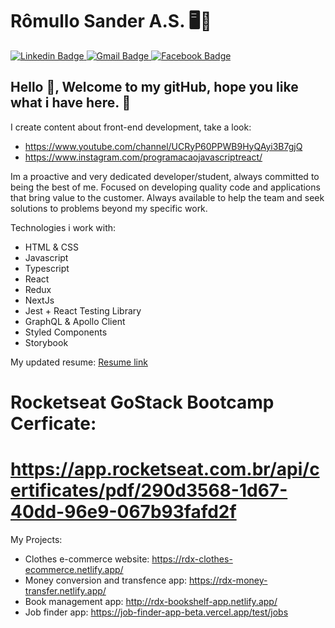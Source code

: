 # Rômullo Sander A.S. 🖥🚀

<a target="_blank" href="https://www.linkedin.com/in/r%C3%B4mullo-sander-27491795/">
  <img alt="Linkedin Badge" src="https://img.shields.io/badge/-Rômullo%20Sander-blue?style=flat-square&logo=Linkedin&logoColor=white&link=https://www.linkedin.com/in/eliasgcf/"/>
</a>
<a target="_blank" href="mailto:romullo_sas@outlook.com">
  <img alt="Gmail Badge" src="https://img.shields.io/badge/-romullo_sas@outlook.com-c14438?style=flat-square&logo=Gmail&logoColor=white&link=mailto:romullo_sas@outlook.com"/>
</a>

<a target="_blank" href="https://www.facebook.com/romullo.sas/">
  <img alt="Facebook Badge" src="https://img.shields.io/badge/-Rômullo%20Sander-blue?style=flat-square&logo=Facebook&logoColor=white&link=https://www.facebook.com/romullo.sas/"/>
</a>

## Hello 👋, Welcome to my gitHub, hope you like what i have here. 🙂

I create content about front-end development, take a look:
* https://www.youtube.com/channel/UCRyP60PPWB9HyQAyi3B7gjQ
* https://www.instagram.com/programacaojavascriptreact/

Im a proactive and very dedicated developer/student, always committed to being the best of me. Focused on developing quality code and applications that bring value to the customer. Always available to help the team and seek solutions to problems beyond my specific work.

Technologies i work with:
* HTML & CSS
* Javascript
* Typescript
* React
* Redux
* NextJs
* Jest + React Testing Library
* GraphQL & Apollo Client
* Styled Components
* Storybook

My updated resume: <a target="_blank" href="https://drive.google.com/drive/folders/1FSuBj9PviBpFpIfDLjddU8rXoIzKNASl?usp=drive_link">
  Resume link
</a>




# Rocketseat GoStack Bootcamp Cerficate:
# https://app.rocketseat.com.br/api/certificates/pdf/290d3568-1d67-40dd-96e9-067b93fafd2f

My Projects:

*	Clothes e-commerce website:	https://rdx-clothes-ecommerce.netlify.app/
*	Money conversion and transfence app: https://rdx-money-transfer.netlify.app/
*	Book management app: http://rdx-bookshelf-app.netlify.app/
*	Job finder app: https://job-finder-app-beta.vercel.app/test/jobs
